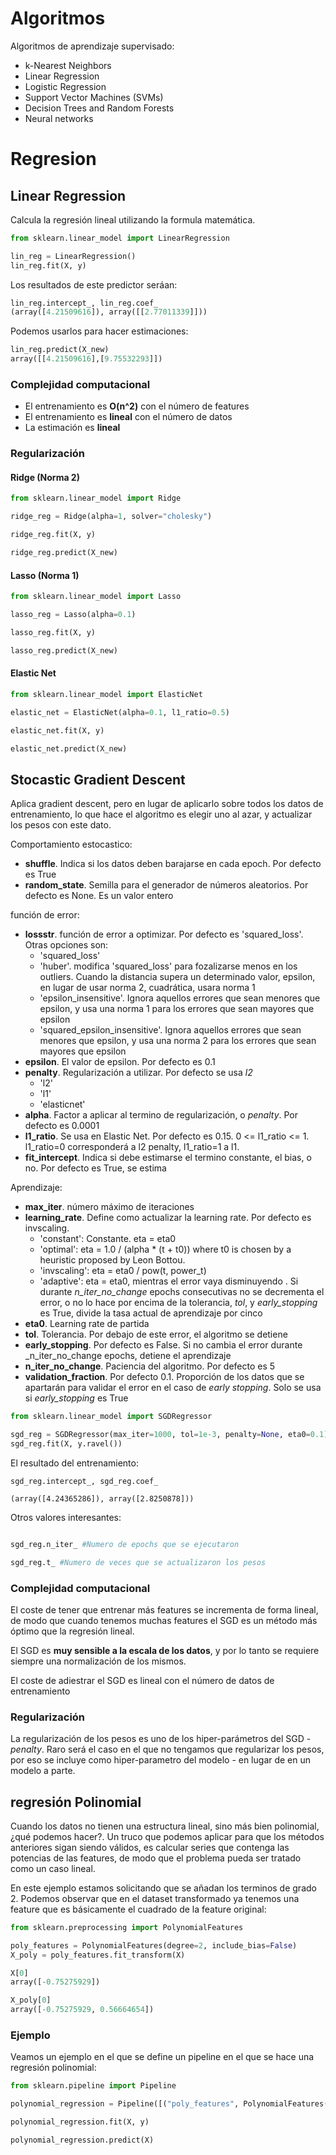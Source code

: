 # Algoritmos

Algoritmos de aprendizaje supervisado:
- k-Nearest Neighbors
- Linear Regression
- Logistic Regression
- Support Vector Machines (SVMs)
- Decision Trees and Random Forests
- Neural networks

# Regresion

## Linear Regression

Calcula la regresión lineal utilizando la formula matemática.

```py
from sklearn.linear_model import LinearRegression

lin_reg = LinearRegression()
lin_reg.fit(X, y)
```

Los resultados de este predictor seráan:

```py
lin_reg.intercept_, lin_reg.coef_
(array([4.21509616]), array([[2.77011339]]))
```

Podemos usarlos para hacer estimaciones:

```py
lin_reg.predict(X_new)
array([[4.21509616],[9.75532293]])
```

### Complejidad computacional

- El entrenamiento es __O(n^2)__ con el número de features
- El entrenamiento es __lineal__ con el número de datos
- La estimación es __lineal__

### Regularización

#### Ridge (Norma 2)

```py
from sklearn.linear_model import Ridge

ridge_reg = Ridge(alpha=1, solver="cholesky")

ridge_reg.fit(X, y)

ridge_reg.predict(X_new)
```

#### Lasso (Norma 1)

```py
from sklearn.linear_model import Lasso

lasso_reg = Lasso(alpha=0.1)

lasso_reg.fit(X, y)

lasso_reg.predict(X_new)
```

#### Elastic Net

```py
from sklearn.linear_model import ElasticNet

elastic_net = ElasticNet(alpha=0.1, l1_ratio=0.5)

elastic_net.fit(X, y)

elastic_net.predict(X_new)
```

## Stocastic Gradient Descent

Aplica gradient descent, pero en lugar de aplicarlo sobre todos los datos de entrenamiento, lo que hace el algoritmo es elegir uno al azar, y actualizar los pesos con este dato.

Comportamiento estocastico:

- __shuffle__. Indica si los datos deben barajarse en cada epoch. Por defecto es True
- __random_state__. Semilla para el generador de números aleatorios. Por defecto es None. Es un valor entero

función de error:

- __lossstr__. función de error a optimizar. Por defecto es 'squared_loss'. Otras opciones son:
	- 'squared_loss'
	- 'huber'. modifica 'squared_loss' para fozalizarse menos en los outliers. Cuando la distancia supera un determinado valor, epsilon, en lugar de usar norma 2, cuadrática, usara norma 1
	- 'epsilon_insensitive'. Ignora aquellos errores que sean menores que epsilon, y usa una norma 1 para los errores que sean mayores que epsilon
	- 'squared_epsilon_insensitive'. Ignora aquellos errores que sean menores que epsilon, y usa una norma 2 para los errores que sean mayores que epsilon
- __epsilon__. El valor de epsilon. Por defecto es 0.1
- __penalty__. Regularización a utilizar. Por defecto se usa _l2_
	- 'l2'
	- 'l1'
	- 'elasticnet'
- __alpha__. Factor a aplicar al termino de regularización, o _penalty_. Por defecto es 0.0001
- __l1_ratio__. Se usa en Elastic Net. Por defecto es 0.15.  0 <= l1_ratio <= 1. l1_ratio=0 corresponderá a l2 penalty, l1_ratio=1 a l1.
- __fit_intercept__. Indica si debe estimarse el termino constante, el bias, o no. Por defecto es True, se estima

Aprendizaje:

- __max_iter__. número máximo de iteraciones
- __learning_rate__. Define como actualizar la learning rate. Por defecto es invscaling.
	- 'constant': Constante. eta = eta0
	- 'optimal': eta = 1.0 / (alpha * (t + t0)) where t0 is chosen by a heuristic proposed by Leon Bottou.
	- 'invscaling': eta = eta0 / pow(t, power_t)
	- 'adaptive': eta = eta0, mientras el error vaya disminuyendo . Si durante _n_iter_no_change_ epochs consecutivas no se decrementa el error, o no lo hace por encima de la tolerancia, _tol_, y _early_stopping_ es True, divide la tasa actual de aprendizaje por cinco
- __eta0__. Learning rate de partida
- __tol__. Tolerancia. Por debajo de este error, el algoritmo se detiene
- __early_stopping__. Por defecto es False. Si no cambia el error durante _n_iter_no_change epochs, detiene el aprendizaje
- __n_iter_no_change__. Paciencia del algoritmo. Por defecto es 5
- __validation_fraction__. Por defecto 0.1. Proporción de los datos que se apartarán para validar el error en el caso de _early stopping_. Solo se usa si _early_stopping_ es True

```py
from sklearn.linear_model import SGDRegressor

sgd_reg = SGDRegressor(max_iter=1000, tol=1e-3, penalty=None, eta0=0.1)
sgd_reg.fit(X, y.ravel())
```

El resultado del entrenamiento:

```
sgd_reg.intercept_, sgd_reg.coef_

(array([4.24365286]), array([2.8250878]))
```

Otros valores interesantes:

```py

sgd_reg.n_iter_ #Numero de epochs que se ejecutaron

sgd_reg.t_ #Numero de veces que se actualizaron los pesos
```

### Complejidad computacional

El coste de tener que entrenar más features se incrementa de forma lineal, de modo que cuando tenemos muchas features el SGD es un método más óptimo que la regresión lineal.

El SGD es __muy sensible a la escala de los datos__, y por lo tanto se requiere siempre una normalización de los mismos.

El coste de adiestrar el SGD es lineal con el número de datos de entrenamiento

### Regularización

La regularización de los pesos es uno de los hiper-parámetros del SGD - _penalty_. Raro será el caso en el que no tengamos que regularizar los pesos, por eso se incluye como hiper-parametro del modelo - en lugar de en un modelo a parte.

## regresión Polinomial

Cuando los datos no tienen una estructura lineal, sino más bien polinomial, ¿qué podemos hacer?. Un truco que podemos aplicar para que los métodos anteriores sigan siendo válidos, es calcular series que contenga las potencias de las features, de modo que el problema pueda ser tratado como un caso lineal.

En este ejemplo estamos solicitando que se añadan los terminos de grado 2. Podemos observar que en el dataset transformado ya tenemos una feature que es básicamente el cuadrado de la feature original:

```py
from sklearn.preprocessing import PolynomialFeatures

poly_features = PolynomialFeatures(degree=2, include_bias=False)
X_poly = poly_features.fit_transform(X)

X[0]
array([-0.75275929])

X_poly[0]
array([-0.75275929, 0.56664654])
```

### Ejemplo

Veamos un ejemplo en el que se define un pipeline en el que se hace una regresión polinomial:

```py
from sklearn.pipeline import Pipeline

polynomial_regression = Pipeline([("poly_features", PolynomialFeatures(degree=10, include_bias=False)),("lin_reg", LinearRegression()),])

polynomial_regression.fit(X, y)

polynomial_regression.predict(X)
```